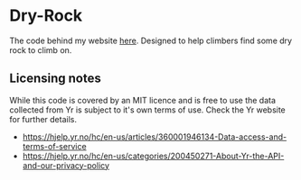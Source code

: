 # Dry-Rock

The code behind my website
[here](https://rory-sullivan.github.io/Dry-Rock/). Designed to help climbers
find some dry rock to climb on.

## Licensing notes

While this code is covered by an MIT licence and is free to use the data
collected from Yr is subject to it's own terms of use. Check the Yr website for
further details.

- <https://hjelp.yr.no/hc/en-us/articles/360001946134-Data-access-and-terms-of-service>
- <https://hjelp.yr.no/hc/en-us/categories/200450271-About-Yr-the-API-and-our-privacy-policy>

